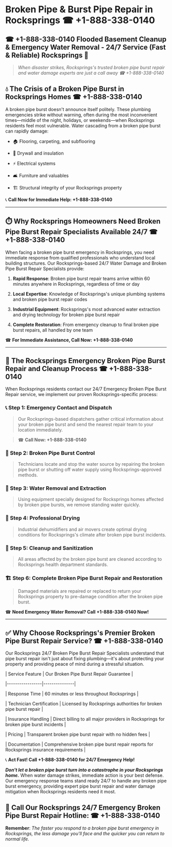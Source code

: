 # Broken Pipe & Burst Pipe Repair in Rocksprings ☎ +1-888-338-0140  
## ☎ +1-888-338-0140 Flooded Basement Cleanup & Emergency Water Removal - 24/7 Service (Fast & Reliable) Rocksprings 🚨  

> *When disaster strikes, Rocksprings's trusted broken pipe burst repair and water damage experts are just a call away ☎ +1-888-338-0140*  

## 💧 The Crisis of a Broken Pipe Burst in Rocksprings Homes ☎ +1-888-338-0140  

A broken pipe burst doesn't announce itself politely. These plumbing emergencies strike without warning, often during the most inconvenient times—middle of the night, holidays, or weekends—when Rocksprings residents feel most vulnerable. Water cascading from a broken pipe burst can rapidly damage:  

* 🏠 Flooring, carpeting, and subflooring  
* 🧱 Drywall and insulation  
* ⚡ Electrical systems  
* 🛋️ Furniture and valuables  
* 🏗️ Structural integrity of your Rocksprings property  

📞 **Call Now for Immediate Help: +1-888-338-0140**  

---  

## ⏱️ Why Rocksprings Homeowners Need Broken Pipe Burst Repair Specialists Available 24/7 ☎ +1-888-338-0140  

When facing a broken pipe burst emergency in Rocksprings, you need immediate response from qualified professionals who understand local building structures. Our Rocksprings-based 24/7 Water Damage and Broken Pipe Burst Repair Specialists provide:  

1. **Rapid Response**: Broken pipe burst repair teams arrive within 60 minutes anywhere in Rocksprings, regardless of time or day  
2. **Local Expertise**: Knowledge of Rocksprings's unique plumbing systems and broken pipe burst repair codes  
3. **Industrial Equipment**: Rocksprings's most advanced water extraction and drying technology for broken pipe burst repair  
4. **Complete Restoration**: From emergency cleanup to final broken pipe burst repairs, all handled by one team  

☎ **For Immediate Assistance, Call Now: +1-888-338-0140**  

---  

## 🔧 The Rocksprings Emergency Broken Pipe Burst Repair and Cleanup Process ☎ +1-888-338-0140  

When Rocksprings residents contact our 24/7 Emergency Broken Pipe Burst Repair service, we implement our proven Rocksprings-specific process:  

### 📞 Step 1: Emergency Contact and Dispatch  
> Our Rocksprings-based dispatchers gather critical information about your broken pipe burst and send the nearest repair team to your location immediately.  
> ☎ **Call Now: +1-888-338-0140**  

### 🚿 Step 2: Broken Pipe Burst Control  
> Technicians locate and stop the water source by repairing the broken pipe burst or shutting off water supply using Rocksprings-approved methods.  

### 🌊 Step 3: Water Removal and Extraction  
> Using equipment specially designed for Rocksprings homes affected by broken pipe bursts, we remove standing water quickly.  

### 💨 Step 4: Professional Drying  
> Industrial dehumidifiers and air movers create optimal drying conditions for Rocksprings's climate after broken pipe burst incidents.  

### 🧼 Step 5: Cleanup and Sanitization  
> All areas affected by the broken pipe burst are cleaned according to Rocksprings health department standards.  

### 🏗️ Step 6: Complete Broken Pipe Burst Repair and Restoration  
> Damaged materials are repaired or replaced to return your Rocksprings property to pre-damage condition after the broken pipe burst.  

☎ **Need Emergency Water Removal? Call +1-888-338-0140 Now!**  

---  

## ✅ Why Choose Rocksprings's Premier Broken Pipe Burst Repair Service? ☎ +1-888-338-0140  

Our Rocksprings 24/7 Broken Pipe Burst Repair Specialists understand that pipe burst repair isn't just about fixing plumbing—it's about protecting your property and providing peace of mind during a stressful situation.  

| Service Feature | Our Broken Pipe Burst Repair Guarantee |  
|-----------------|---------------|  
| Response Time | 60 minutes or less throughout Rocksprings |  
| Technician Certification | Licensed by Rocksprings authorities for broken pipe burst repair |  
| Insurance Handling | Direct billing to all major providers in Rocksprings for broken pipe burst incidents |  
| Pricing | Transparent broken pipe burst repair with no hidden fees |  
| Documentation | Comprehensive broken pipe burst repair reports for Rocksprings insurance requirements |  

📞 **Act Fast! Call +1-888-338-0140 for 24/7 Emergency Help!**  

***Don't let a broken pipe burst turn into a catastrophe in your Rocksprings home.*** When water damage strikes, immediate action is your best defense. Our emergency response teams stand ready 24/7 to handle any broken pipe burst emergency, providing expert pipe burst repair and water damage mitigation when Rocksprings residents need it most.  

## 📱 Call Our Rocksprings 24/7 Emergency Broken Pipe Burst Repair Hotline: ☎ +1-888-338-0140  

**Remember**: *The faster you respond to a broken pipe burst emergency in Rocksprings, the less damage you'll face and the quicker you can return to normal life.*
